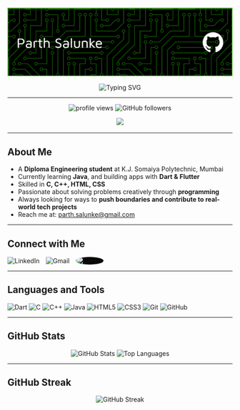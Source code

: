 <!-- Banner -->
<p align="center">
  <img src="https://github.com/sparth292/banner-img/blob/main/image.png" alt="GitHub Banner" />
</p>

<p align="center">
  <img src="https://readme-typing-svg.demolab.com?font=Fira+Code&size=22&pause=1000&center=true&vCenter=true&width=435&lines=Driven+by+curiosity+and+code.;Passionate+about+solving+real-world+problems.;Always+learning+something+new!" alt="Typing SVG" />
</p>

---

<p align="center">
  <img src="https://komarev.com/ghpvc/?username=sparth292&label=Profile%20views&color=0e75b6&style=flat" alt="profile views" />
  <img src="https://img.shields.io/github/followers/sparth292?label=Followers&style=social" alt="GitHub followers" />
</p>

<!-- GitHub Trophy -->
<p align="center">
  <img src="https://github-profile-trophy.vercel.app/?username=sparth292&theme=darkhub&margin-w=15&row=1&column=7" />
</p>

---

##  About Me

-  A **Diploma Engineering student** at K.J. Somaiya Polytechnic, Mumbai  
-  Currently learning **Java**, and building apps with **Dart & Flutter**
-  Skilled in **C, C++, HTML, CSS**
-  Passionate about solving problems creatively through **programming**
-  Always looking for ways to **push boundaries and contribute to real-world tech projects**
-  Reach me at: [parth.salunke@gmail.com](mailto:parth.salunke@gmail.com)

---

##  Connect with Me

<p align="left">
  <a href="https://linkedin.com/in/yourlinkedin" target="_blank" style="text-decoration: none;">
    <img src="https://img.icons8.com/color/48/000000/linkedin.png" alt="LinkedIn" style="display:inline-block; margin-right:10px;"/>
  </a>
  <a href="mailto:your.email@example.com" target="_blank" style="text-decoration: none;">
    <img src="https://img.icons8.com/color/48/000000/gmail.png" alt="Gmail" style="display:inline-block; margin-right:10px;"/>
  </a>
  <a href="https://github.com/yourusername" target="_blank" style="text-decoration: none;">
    <img src="https://img.icons8.com/ios-glyphs/48/ffffff/github.png" alt="GitHub" style="display:inline-block; background-color:black; border-radius:50%;"/>
  </a>
</p>



---

##  Languages and Tools

<p align="left">
  <img src="https://img.icons8.com/color/48/000000/dart.png" alt="Dart"/>
  <img src="https://img.icons8.com/color/48/000000/c-programming.png" alt="C"/>
  <img src="https://img.icons8.com/color/48/000000/c-plus-plus-logo.png" alt="C++"/>
  <img src="https://img.icons8.com/color/48/000000/java-coffee-cup-logo.png" alt="Java"/>
  <img src="https://img.icons8.com/color/48/000000/html-5.png" alt="HTML5"/>
  <img src="https://img.icons8.com/color/48/000000/css3.png" alt="CSS3"/>
  <img src="https://img.icons8.com/color/48/000000/git.png" alt="Git"/>
  <img src="https://img.icons8.com/material-outlined/48/ffffff/github.png" alt="GitHub"/>
</p>


---

##  GitHub Stats

<p align="center">
  <img src="https://github-readme-stats.vercel.app/api?username=sparth292&show_icons=true&theme=radical&hide_border=true" alt="GitHub Stats" />
  <img src="https://github-readme-stats.vercel.app/api/top-langs/?username=sparth292&layout=compact&theme=radical&hide_border=true" alt="Top Languages" />
</p>


---

##  GitHub Streak

<p align="center">
  <img src="https://streak-stats.demolab.com?user=sparth292&theme=radical&hide_border=true&date_format=M%20j%5B%2C%20Y%5D" alt="GitHub Streak" />
</p>






